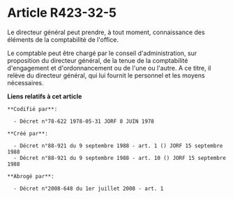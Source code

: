 # Article R423-32-5

Le directeur général peut prendre, à tout moment, connaissance des éléments de la comptabilité de l'office.

Le comptable peut être chargé par le conseil d'administration, sur proposition du directeur général, de la tenue de la
comptabilité d'engagement et d'ordonnancement ou de l'une ou l'autre. A ce titre, il relève du directeur général, qui lui
fournit le personnel et les moyens nécessaires.

**Liens relatifs à cet article**

	**Codifié par**:

	  - Décret n°78-622 1978-05-31 JORF 8 JUIN 1978

	**Créé par**:

	  - Décret n°88-921 du 9 septembre 1988 - art. 1 () JORF 15 septembre 1988
	  - Décret n°88-921 du 9 septembre 1988 - art. 10 () JORF 15 septembre 1988

	**Abrogé par**:

	  - Décret n°2008-648 du 1er juillet 2008 - art. 1
